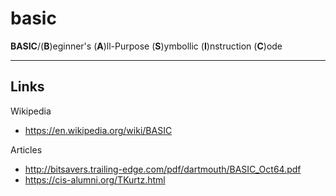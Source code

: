 # basic  

**BASIC**/(**B**)eginner's (**A**)ll-Purpose (**S**)ymbollic (**I**)nstruction (**C**)ode  

-----

## Links  

Wikipedia  
- https://en.wikipedia.org/wiki/BASIC    

Articles  
- http://bitsavers.trailing-edge.com/pdf/dartmouth/BASIC_Oct64.pdf  
- https://cis-alumni.org/TKurtz.html  

